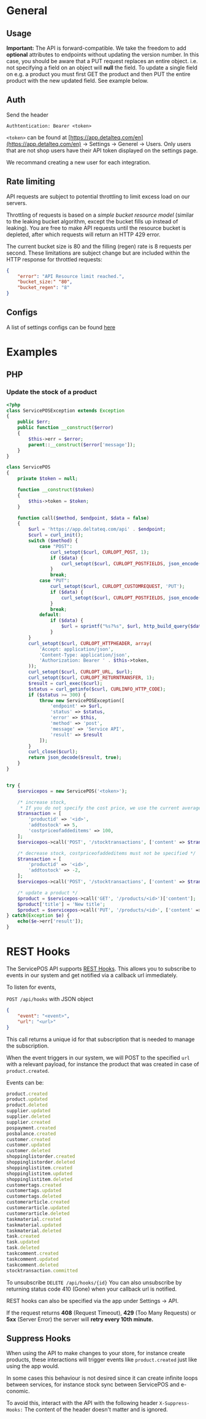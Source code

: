 # General

## Usage

**Important:** The API is forward-compatible. We take the freedom to add **optional** attributes to endpoints without updating the version number. In this case, you should be aware that a PUT request replaces an entire object. i.e. not specifying a field on an object will **null** the field. To update a single field on e.g. a product you must first GET the product and then PUT the entire product with the new updated field. See example below.

## Auth

Send the header

`Authtentication: Bearer <token>`

`<token>` can be found at [https://app.detalteq.com/en](https://app.detalteq.com/en) -> Settings -> Generel -> Users. Only users that are not shop users have their API token displayed on the settings page.

We recommand creating a new user for each integration.

## Rate limiting

API requests are subject to potential throttling to limit excess load on our servers.

Throttling of requests is based on a _simple bucket resource model_ (similar to the leaking bucket algorithm, except the bucket fills up instead of leaking). You are free to make API requests until the resource bucket is depleted, after which requests will return an HTTP 429 error.

The current bucket size is 80 and the filling (regen) rate is 8 requests per second. These limitations are subject change but are included within the HTTP response for throttled requests:

```json
{
    "error": "API Resource limit reached.",
    "bucket_size:" "80",
    "bucket_regen": "8"
}
```

## Configs

A list of settings configs can be found [here](https://app.deltateq.com/doc/api/configs.php)

# Examples

## PHP

### Update the stock of a product

```php
<?php
class ServicePOSException extends Exception
{
	public $err;
	public function __construct($error)
	{
		$this->err = $error;
		parent::__construct($error['message']);
	}
}

class ServicePOS
{
	private $token = null;

	function __construct($token)
	{
		$this->token = $token;
	}

	function call($method, $endpoint, $data = false)
	{
		$url = 'https://app.deltateq.com/api' . $endpoint;
		$curl = curl_init();
		switch ($method) {
			case "POST":
				curl_setopt($curl, CURLOPT_POST, 1);
				if ($data) {
					curl_setopt($curl, CURLOPT_POSTFIELDS, json_encode($data));
				}
				break;
			case "PUT":
				curl_setopt($curl, CURLOPT_CUSTOMREQUEST, 'PUT');
				if ($data) {
					curl_setopt($curl, CURLOPT_POSTFIELDS, json_encode($data));
				}
				break;
			default:
				if ($data) {
					$url = sprintf("%s?%s", $url, http_build_query($data));
				}
		}
		curl_setopt($curl, CURLOPT_HTTPHEADER, array(
			'Accept: application/json',
			'Content-Type: application/json',
			'Authorization: Bearer ' . $this->token,
		));
		curl_setopt($curl, CURLOPT_URL, $url);
		curl_setopt($curl, CURLOPT_RETURNTRANSFER, 1);
		$result = curl_exec($curl);
		$status = curl_getinfo($curl, CURLINFO_HTTP_CODE);
		if ($status >= 300) {
			throw new ServicePOSException([
				'endpoint' => $url,
				'status' => $status,
				'error' => $this,
				'method' => 'post',
				'message' => 'Service API',
				'result' => $result
			]);
		}
		curl_close($curl);
		return json_decode($result, true);
	}
}


try {
    $servicepos = new ServicePOS('<token>');

    /* increase stock,
     * If you do not specify the cost price, we use the current average stock price */
    $transaction = [
        'productid' => '<id>',
        'addtostock' => 5,
        'costpriceofaddeditems' => 100,
    ];
    $servicepos->call('POST', '/stocktransactions', ['content' => $transaction]);

    /* decrease stock, costpriceofaddeditems must not be specified */
    $transaction = [
        'productid' => '<id>',
        'addtostock' => -2,
    ];
    $servicepos->call('POST', '/stocktransactions', ['content' => $transaction]);

    /* update a product */
    $product = $servicepos->call('GET', '/products/<id>')['content'];
    $product['title'] = 'New title';
    $product = $servicepos->call('PUT', '/products/<id>', ['content' => $product]);
} catch(Exception $e) {
    echo($e->err['result']);
}
```

# REST Hooks

The ServicePOS API supports [REST Hooks](http://resthooks.org/). This allows you to subscribe to events in our system and get notified via a callback url immediately.

To listen for events,

`POST /api/hooks`
with JSON object

```json
{
    "event": "<event>",
    "url": "<url>"
}
```

This call returns a unique id for that subscription that is needed to manage the subscription.

When the event triggers in our system, we will POST to the specified `url` with a relevant payload, for instance the product that was created in case of `product.created`.

Events can be:

```js
product.created
product.updated
product.deleted
supplier.updated
supplier.deleted
supplier.created
pospayment.created
posbalance.created
customer.created
customer.updated
customer.deleted
shoppinglistorder.created
shoppinglistorder.deleted
shoppinglistitem.created
shoppinglistitem.updated
shoppinglistitem.deleted
customertags.created
customertags.updated
customertags.deleted
customerarticle.created
customerarticle.updated
customerarticle.deleted
taskmaterial.created
taskmaterial.updated
taskmaterial.deleted
task.created
task.updated
task.deleted
taskcomment.created
taskcomment.updated
taskcomment.deleted
stocktransaction.committed
```

To unsubscribe
`DELETE /api/hooks/{id}`
You can also unsubscribe by returning status code 410 (Gone) when your callback url is notified.

REST hooks can also be specified via the app under Settings -> API.

If the request returns **408** (Request Timeout), **429** (Too Many Requests) or **5xx** (Server Error) the server will **retry every 10th minute.**

## Suppress Hooks

When using the API to make changes to your store, for instance create products, these interactions will trigger events like `product.created` just like using the app would.

In some cases this behaviour is not desired since it can create infinite loops between services, for instance stock sync between ServicePOS and e-conomic.

To avoid this, interact with the API with the following header
`X-Suppress-Hooks:`
The content of the header doesn't matter and is ignored.

